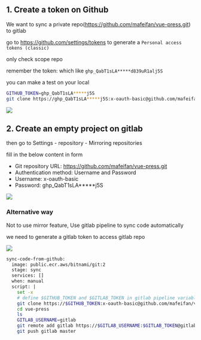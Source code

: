 ## 1. Create a token on Github

We want to sync a private repo(https://github.com/mafeifan/vue-press.git) to gitlab

go to https://github.com/settings/tokens to generate a  `Personal access tokens (classic)`

only check  scope repo

remember the token: which like `ghp_QabT1sLA*****d839uR1alj5S`

you can make a test on your local 

```bash
GITHUB_TOKEN=ghp_QabT1sLA*****j5S
git clone https://ghp_QabT1sLA*****j5S:x-oauth-basic@github.com/mafeifan/vue-press.git
```

![](https://pek3b.qingstor.com/hexo-blog/202404221535071.png)

## 2. Create an empty project on gitlab

then go to Settings - repository - Mirroring repositories

fill in the below content in form 

* Git repository URL: https://github.com/mafeifan/vue-press.git
* Authentication method: Username and Password
* Username: x-oauth-basic
* Password: ghp_QabT1sLA*****j5S

![](https://pek3b.qingstor.com/hexo-blog/202404221557013.png)

### Alternative way
Not to use mirror feature, Use gitlab pipeline to sync code automatically

we need to generate a gitlab token to access gitlab repo

![](https://pek3b.qingstor.com/hexo-blog/202404221627667.png)

```bash
sync-code-from-github:
  image: public.ecr.aws/bitnami/git:2
  stage: sync
  services: []
  when: manual
  script: |
    set -x
    # define $GITHUB_TOKEN and $GITLAB_TOKEN in gitlab pipeline variables first
    git clone https://$GITHUB_TOKEN:x-oauth-basic@github.com/mafeifan/vue-press.git
    cd vue-press
    ls
    GITLAB_USERNAME=gitlab
    git remote add gitlab https://$GITLAB_USERNAME:$GITLAB_TOKEN@gitlab.cn/cndevops/vue-press.git
    git push gitlab master
```
